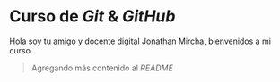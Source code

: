 # Curso de _Git_ & _GitHub_

Hola soy tu amigo y docente digital Jonathan Mircha, bienvenidos a mi curso.

> Agregando más contenido al _*README*_
